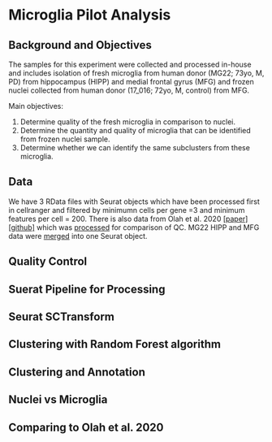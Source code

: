 # Microglia Pilot Analysis
## Background and Objectives
The samples for this experiment were collected and processed in-house and includes isolation of fresh microglia from human donor (MG22; 73yo, M, PD) from hippocampus (HIPP) and medial frontal gyrus (MFG) and frozen nuclei collected from human donor (17_016; 72yo, M, control) from MFG. 

Main objectives:
1. Determine quality of the fresh microglia in comparison to nuclei.
2. Determine the quantity and quality of microglia that can be identified from frozen nuclei sample.
3. Determine whether we can identify the same subclusters from these microglia. 

## Data
We have 3 RData files with Seurat objects which have been processed first in cellranger and filtered by minimumn cells per gene =3 and minimum features per cell = 200. There is also data from Olah et al. 2020 [[paper]](https://www.nature.com/articles/s41467-020-19737-2) [[github]](https://github.com/vilasmenon/Microglia_Olah_et_al_2020) which was [processed]() for comparison of QC. 
MG22 HIPP and MFG data were [merged](https://emilykozik.github.io/scRNAseq-Microglia-Pilot/Merge_MG22.html) into one Seurat object.

## Quality Control


## Suerat Pipeline for Processing


## Seurat SCTransform


## Clustering with Random Forest algorithm


## Clustering and Annotation


## Nuclei vs Microglia


## Comparing to Olah et al. 2020


